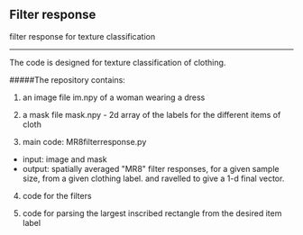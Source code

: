 
## Filter response
filter response for texture classification

___
The code is designed for texture classification of clothing.

#####The repository contains:

1. an image file im.npy of a woman wearing a dress

2. a mask file mask.npy - 2d array of the labels for the different items of cloth

3. main code: MR8filterresponse.py
 - input: image and mask
 - output: spatially averaged "MR8" filter responses, for a given sample size, from a given clothing label.
          and ravelled to give a 1-d final vector.

4. code for the filters

5. code for parsing the largest inscribed rectangle from the desired item label


